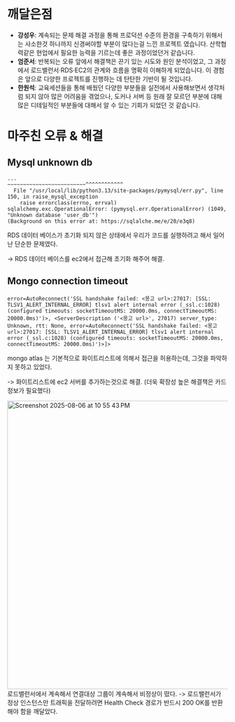 # 깨달은점

- **강성우**: 계속되는 문제 해결 과정을 통해 프로덕션 수준의 환경을 구축하기 위해서는 사소한것 하나까지 신경써야할 부분이 많다는걸 느낀 프로젝트 였습니다. 산학협력같은 현업에서 필요한 능력을 기르는데 좋은 과정이었던거 같습니다.
- **엄준서**: 반복되는 오류 앞에서 해결책은 끈기 있는 시도와 원인 분석이었고, 그 과정에서 로드밸런서·RDS·EC2의 관계와 흐름을 명확히 이해하게 되었습니다. 이 경험은 앞으로 다양한 프로젝트를 진행하는 데 탄탄한 기반이 될 것입니다.
- **한원석**: 교육세션들을 통해 배웠던 다양한 부분들을 실전에서 사용해보면서 생각처럼 되지 않아 많은 어려움을 겪었으나, 도커나 서버 등 원래 잘 모르던 부분에 대해 많은 디테일적인 부분들에 대해서 알 수 있는 기회가 되었던 것 같습니다.

# 마주친 오류 & 해결

## Mysql unknown db
```
...
~~~~~~~~~~~~~~~~~~~~~~~~~^^^^^^^^^^^^
  File "/usr/local/lib/python3.13/site-packages/pymysql/err.py", line 150, in raise_mysql_exception
    raise errorclass(errno, errval)
sqlalchemy.exc.OperationalError: (pymysql.err.OperationalError) (1049, "Unknown database 'user_db'")
(Background on this error at: https://sqlalche.me/e/20/e3q8)
```
RDS 데이터 베이스가 초기화 되지 않은 상태에서 우리가 코드를 실행하려고 해서 일어난 단순한 문제였다.

-> RDS 데이터 베이스를 ec2에서 접근해 초기화 해주어 해결.

## Mongo connection timeout
```
error=AutoReconnect('SSL handshake failed: <몽고 url>:27017: [SSL: TLSV1_ALERT_INTERNAL_ERROR] tlsv1 alert internal error (_ssl.c:1028) (configured timeouts: socketTimeoutMS: 20000.0ms, connectTimeoutMS: 20000.0ms)')>, <ServerDescription ('<몽고 url>', 27017) server_type: Unknown, rtt: None, error=AutoReconnect('SSL handshake failed: <몽고 url>:27017: [SSL: TLSV1_ALERT_INTERNAL_ERROR] tlsv1 alert internal error (_ssl.c:1028) (configured timeouts: socketTimeoutMS: 20000.0ms, connectTimeoutMS: 20000.0ms)')>]>
```
mongo atlas 는 기본적으로 화이트리스트에 의해서 접근을 허용하는데, 그것을 파악하지 못하고 있었다. 

-> 화이트리스트에 ec2 서버를 추가하는것으로 해결. (더욱 확장성 높은 해결책은 카드정보가 필요했다)

<img width="1245" height="659" alt="Screenshot 2025-08-06 at 10 55 43 PM" src="https://github.com/user-attachments/assets/edc4ed00-0310-4839-a8fb-2ac0b11707f7" />
로드밸런서에서 계속해서 연결대상 그룹이 계속해서 비정상이 떴다. 
-> 로드밸런서가 정상 인스턴스만 트래픽을 전달하려면 Health Check 경로가 반드시 200 OK를 반환해야 함을 깨달았다.
